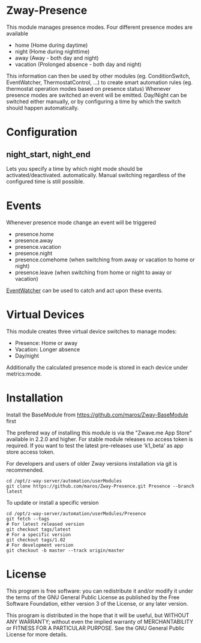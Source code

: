 # Zway-Presence

This module manages presence modes. Four different presence modes are available

* home (Home during daytime)
* night (Home during nighttime)
* away (Away - both day and night)
* vacation (Prolonged absence - both day and night)

This information can then be used by other modules (eg. ConditionSwitch,
EventWatcher, ThermostatControl, ...) to create smart automation
rules (eg. thermostat operation modes based on presence status) Whenever
presence modes are switched an event will be emitted. Day/Night can be switched
either manually, or by configuring a time by which the switch should happen
automatically.

# Configuration

## night_start, night_end

Lets you specify a time by which night mode should be activated/deactivated.
automatically. Manual switching regardless of the configured time is still
possible.

# Events

Whenever presence mode change an event will be triggered

* presence.home
* presence.away
* presence.vacation
* presence.night
* presence.comehome (when switching from away or vacation to home or night)
* presence.leave (when switching from home or night to away or vacation)

[EventWatcher](https://github.com/maros/Zway-EventWatcher) can be
used to catch and act upon these events.

# Virtual Devices

This module creates three virtual device switches to manage modes:

* Presence: Home or away
* Vacation: Longer absence
* Day/night

Additionally the calculated presence mode is stored in each device under
metrics:mode.

# Installation

Install the BaseModule from https://github.com/maros/Zway-BaseModule first

The prefered way of installing this module is via the "Zwave.me App Store"
available in 2.2.0 and higher. For stable module releases no access token is
required. If you want to test the latest pre-releases use 'k1_beta' as
app store access token.

For developers and users of older Zway versions installation via git is
recommended.

```shell
cd /opt/z-way-server/automation/userModules
git clone https://github.com/maros/Zway-Presence.git Presence --branch latest
```

To update or install a specific version
```shell
cd /opt/z-way-server/automation/userModules/Presence
git fetch --tags
# For latest released version
git checkout tags/latest
# For a specific version
git checkout tags/1.02
# For development version
git checkout -b master --track origin/master
```

# License

This program is free software: you can redistribute it and/or modify
it under the terms of the GNU General Public License as published by
the Free Software Foundation, either version 3 of the License, or any
later version.

This program is distributed in the hope that it will be useful,
but WITHOUT ANY WARRANTY; without even the implied warranty of
MERCHANTABILITY or FITNESS FOR A PARTICULAR PURPOSE. See the
GNU General Public License for more details.
